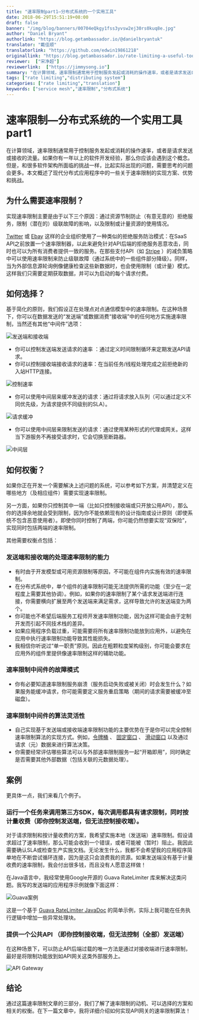 ```yaml
---
title: "速率限制part1—分布式系统的一个实用工具"
date: 2018-06-29T15:51:19+08:00
draft: false
banner: "/img/blog/banners/00704eQkgy1fss3yvsw2ej30rs0kuq8e.jpg"
author: "Daniel Bryant"
authorlink: "https://blog.getambassador.io/@danielbryantuk"
translator: "戴佳顺"
translatorlink: "https://github.com/edwin19861218"
originallink: "https://blog.getambassador.io/rate-limiting-a-useful-tool-with-distributed-systems-6be2b1a4f5f4"
reviewer:  ["宋净超"]
reviewerlink:  ["https://jimmysong.io"]
summary: "在计算领域，速率限制通常用于控制服务发起或消耗的操作速率，或者是请求发送或接收的流量。如果你有一年以上的软件开发经验，那么你应该会遇到这个概念。但是，和很多软件架构所面临的挑战一样，比起实际出现的问题，需要思考的问题会更多。本文概述了现代分布式应用程序中的一些关于速率限制的实现方案、优势和挑战。"
tags: ["rate limiting","distributing system"]
categories: ["rate limiting","translation"]
keywords: ["service mesh","速率限制","分布式系统"]
---
```


# 速率限制—分布式系统的一个实用工具part1

在计算领域，速率限制通常用于控制服务发起或消耗的操作速率，或者是请求发送或接收的流量。如果你有一年以上的软件开发经验，那么你应该会遇到这个概念。但是，和很多软件架构所面临的挑战一样，比起实际出现的问题，需要思考的问题会更多。本文概述了现代分布式应用程序中的一些关于速率限制的实现方案、优势和挑战。

## 为什么需要速率限制？

实现速率限制主要是由于以下三个原因：通过资源节制防止（有意无意的）拒绝服务，限制（潜在的）级联故障的影响，以及限制或计量资源的使用情况。

[Twitter](https://developer.twitter.com/en/docs/basics/rate-limiting) 或 [Ebay](https://go.developer.ebay.com/api-call-limits) 这样的企业组织使用了一种类似的拒绝服务防治模式：在SaaS API之前放置一个速率限制器，以此来避免针对API后端的拒绝服务恶意攻击，同时也可以为所有消费者提供一致的服务。在那些支付API（如 [Stripe](https://stripe.com/blog/rate-limiters) ）的减负策略中可以使用速率限制来防止级联故障（通过系统中的一些组件部分降级）。同样，当为外部信息源轮询例像健康检查这些新数据时，也会使用限制（或计量）模式。这样我们只需要定期获取数据，并可以为启动的每个请求付费。

## 如何选择？

基于简化的原则，我们假设正在处理点对点通信模型中的速率限制。在这种场景下，你可以在数据发送的“发送端”或数据消费“接收端”中的任何地方实施速率限制，当然还有其他“中间件”选项：

![发送端和接收端](https://raw.githubusercontent.com/servicemesher/website/master/content/blog/rate-limiting-a-useful-tool-with-distributed-systems-part1/78a165e1gy1fsmq2gb6qhj20lp05wmx4.jpg)

- 你可以控制发送端发送请求的速率 ：通过定义时间限制循环来定期发送API请求。
- 你可以控制接收端接收请求的速率：在当前任务/线程处理完成之前拒绝新的入站HTTP连接。

![控制速率](https://raw.githubusercontent.com/servicemesher/website/master/content/blog/rate-limiting-a-useful-tool-with-distributed-systems-part1/78a165e1gy1fsmq7eltt3j20rc06tdfv.jpg)

- 你可以使用中间层来缓冲发送的请求：通过将请求放入队列（可以通过定义不同优先级，为请求提供不同级别的SLA）。

![请求缓冲](https://raw.githubusercontent.com/servicemesher/website/master/content/blog/rate-limiting-a-useful-tool-with-distributed-systems-part1/78a165e1gy1fsmq8on7a0j20lr07eaa2.jpg)

- 你可以使用中间层来限制发送的请求：通过使用某种形式的代理或网关。这样当下游服务不再接受请求时，它会切换至断路器。

![中间层](https://raw.githubusercontent.com/servicemesher/website/master/content/blog/rate-limiting-a-useful-tool-with-distributed-systems-part1/78a165e1gy1fsmq9qjzycj20jk06tdgn.jpg)

## 如何权衡？

如果你正在开发一个需要解决上述问题的系统，可以参考如下方案，并清楚定义在哪些地方（及相应组件）需要实现速率限制。

另一方面，如果你只控制其中一端（比如只控制接收端或只开放公用API），那么你的选择余地就会受到限制，因为你不能依赖现有的设计指南或设计原则（即使系统不包含恶意使用者）。即使你同时控制了两端，你可能仍然想要实现“双保险”，实现同时包括两端的速率限制。

其他需要权衡点包括：

### 发送端和接收端的处理速率限制的能力

- 有时由于开发模型或可用资源限制等原因，不可能在组件内实施有效的速率限制。
- 在分布式系统中，单个组件的速率限制可能无法提供所需的功能（至少在一定程度上需要其他协调）。例如，如果你的速率限制了某个请求发送端进行连接，你需要横向扩展至两个发送端来满足需求，这样导致允许的发送端变为两个。
- 你可能也不希望后端服务工程师开发速率限制功能，因为这样可能会由于定制开发而引起不同技术栈的差异。
- 如果应用程序负载过重，可能需要将所有速率限制功能放到应用外，以避免在应用中执行速率限制功能导致其性能损失。
- 我相信你听说过“单一职责”原则。因此在粗颗粒度架构级别，你可能会要求在应用外的组件里提供像速率限制这样的辅助功能。

### 速率限制中间件的故障模式

- 你有必要知道速率限制服务崩溃（服务启动失败或被关闭）时会发生什么？如果服务能缓冲请求，你可能需要定义服务重启策略（期间的请求需要被缓冲至磁盘）。

### 速率限制中间件的算法灵活性

- 自己实现基于发送端或接收端速率限制功能的主要优势在于是你可以完全控制速率限制算法的实现方式。例如，[令牌桶](https://en.wikipedia.org/wiki/Token_bucket) 、 [固定窗口](https://blog.figma.com/an-alternative-approach-to-rate-limiting-f8a06cf7c94c) 、 [滑动窗口](https://blog.figma.com/an-alternative-approach-to-rate-limiting-f8a06cf7c94c) 以及通过请求（元）数据来进行算法决策。
- 你需要经常评估哪些算法可以与外部速率限制服务一起“开箱即用”，同时确定是否需要其他外部数据（包括关联的元数据处理）。

## 案例

更具体一点，我们来看几个例子。

### 运行一个任务来调用第三方SDK，每次调用都具有请求限制，同时按计量收费（即你控制发送端，但无法控制接收端）。

对于请求限制和按计量收费的方案，我希望实施本地（发送端）速率限制。假设请求超过了速率限制，那么可能会收到一个错误，或者可能被（暂时）阻止。我因此需要确认SLA或检查生产实施文档。无论发生什么，我都不会希望我的应用程序简单地在不断尝试循环连接，因为是这只会浪费我的资源。如果发送端没有基于计量收费的速率限制，我会付出很多钱，而且没有人愿意这样做！

在Java语言中，我经常使用Google开源的 Guava RateLimiter 库来解决这类问题。我写的发送端的应用程序示例就像下面这样：

![Guava案例](https://raw.githubusercontent.com/servicemesher/website/master/content/blog/rate-limiting-a-useful-tool-with-distributed-systems-part1/78a165e1gy1fsmqalcy5zj20kv03gglu.jpg)

这是一个基于  [Guava RateLimiter JavaDoc](https://google.github.io/guava/releases/19.0/api/docs/index.html?com/google/common/util/concurrent/RateLimiter.html)  的简单示例，实际上我可能在任务执行逻辑中增加一些异常处理块。

### 提供一个公共API （即你控制接收端，但无法控制（全部）发送端）

在这种场景下，可以防止API后端过载的唯一方法是通过对接收端进行速率限制，最好是将限制功能放到如API网关这类外部服务上。

![API Gateway](https://raw.githubusercontent.com/servicemesher/website/master/content/blog/rate-limiting-a-useful-tool-with-distributed-systems-part1/78a165e1gy1fsmqcco3umj20h80bemxj.jpg)

## 结论

通过这篇速率限制文章的三部分，我们了解了速率限制的动机、可以选择的方案和相关的权衡。在下一篇文章中，我将详细介绍如何实现API网关的速率限制算法！
